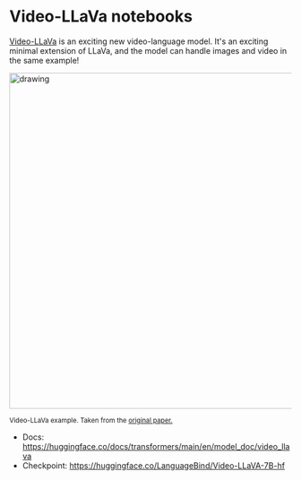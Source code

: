 # Video-LLaVa notebooks

[Video-LLaVa](https://huggingface.co/docs/transformers/main/en/model_doc/video_llava) is an exciting new video-language model. It's an exciting minimal extension of LLaVa,
and the model can handle images and video in the same example!

<img src="https://huggingface.co/datasets/huggingface/documentation-images/resolve/main/transformers/model_doc/videollava_example.png"
alt="drawing" width="600"/>

<small> Video-LLaVa example. Taken from the <a href="https://arxiv.org/abs/2311.10122">original paper.</a> </small>

* Docs: https://huggingface.co/docs/transformers/main/en/model_doc/video_llava
* Checkpoint: https://huggingface.co/LanguageBind/Video-LLaVA-7B-hf

